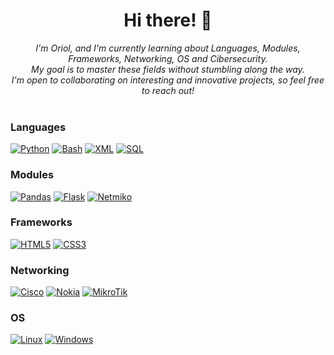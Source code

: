<h1 align="center">Hi there! 👋</h1>
<p align="center">
    <i>
        I'm Oriol, and I'm currently learning about Languages, Modules, Frameworks, Networking, OS and Cibersecurity.<br>
        My goal is to master these fields without stumbling along the way.<br>
        I'm open to collaborating on interesting and innovative projects, so feel free to reach out!<br>
    </i><br>
</p>

### Languages
[![Python](https://img.shields.io/badge/python-black?style=for-the-badge&logo=python)]()
[![Bash](https://img.shields.io/badge/bash-black?style=for-the-badge&logo=gnu-bash&logoColor=white)]()
[![XML](https://img.shields.io/badge/XML-black?style=for-the-badge&logo=xml)]()
[![SQL](https://img.shields.io/badge/sql-black?style=for-the-badge&logo=mysql)]()

### Modules
[![Pandas](https://img.shields.io/badge/pandas-black?style=for-the-badge&logo=pandas)](https://pypi.org/project/pandas/)
[![Flask](https://img.shields.io/badge/-Flask-black?style=for-the-badge&logo=flask)](https://flask.palletsprojects.com/)
[![Netmiko](https://img.shields.io/badge/netmiko-black?style=for-the-badge&logo=python)](https://pypi.org/project/netmiko/)

### Frameworks
[![HTML5](https://img.shields.io/badge/html5-black?style=for-the-badge&logo=html5)]()
[![CSS3](https://img.shields.io/badge/css3-black?style=for-the-badge&logo=css3)]()



### Networking
[![Cisco](https://img.shields.io/badge/Cisco-black?style=for-the-badge&logo=cisco)]()
[![Nokia](https://img.shields.io/badge/Nokia-black?style=for-the-badge&logo=nokia)]()
[![MikroTik](https://img.shields.io/badge/MikroTik-black?style=for-the-badge)]()

### OS
[![Linux](https://img.shields.io/badge/linux-black?style=for-the-badge&logo=Linux)]()
[![Windows](https://img.shields.io/badge/Windows-black?style=for-the-badge&logo=Windows)]()
